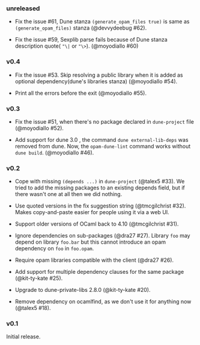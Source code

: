 ### unreleased
- Fix the issue #61, Dune stanza `(generate_opam_files true)` is same as `(generate_opam_files)` stanza (@devvydeebug #62).

- Fix the issue #59, Sexplib parse fails because of Dune stanza description quote( `"\|` or `"\>`). (@moyodiallo #60)

### v0.4

- Fix the issue #53. Skip resolving a public library when it is added as optional dependency(dune's libraries stanza) (@moyodiallo #54).

- Print all the errors before the exit (@moyodiallo #55).

### v0.3

- Fix the issue #51, when there's no package declared in `dune-project` file (@moyodiallo #52).

- Add support for dune 3.0 , the command `dune external-lib-deps` was removed from
  dune. Now, the `opam-dune-lint` command works without `dune build`. (@moyodiallo #46).

### v0.2

- Cope with missing `(depends ...)` in `dune-project` (@talex5 #33). We tried to add the missing packages to an existing depends field, but if there wasn't one at all then we did nothing.

- Use quoted versions in the fix suggestion string (@tmcgilchrist #32). Makes copy-and-paste easier for people using it via a web UI.

- Support older versions of OCaml back to 4.10 (@tmcgilchrist #31).

- Ignore dependencies on sub-packages (@dra27 #27). Library `foo` may depend on library `foo.bar` but this cannot introduce an opam dependency on `foo` in `foo.opam`.

- Require opam libraries compatible with the client (@dra27 #26).

- Add support for multiple dependency clauses for the same package (@kit-ty-kate #25).

- Upgrade to dune-private-libs 2.8.0 (@kit-ty-kate #20).

- Remove dependency on ocamlfind, as we don't use it for anything now (@talex5 #18).

### v0.1

Initial release.
